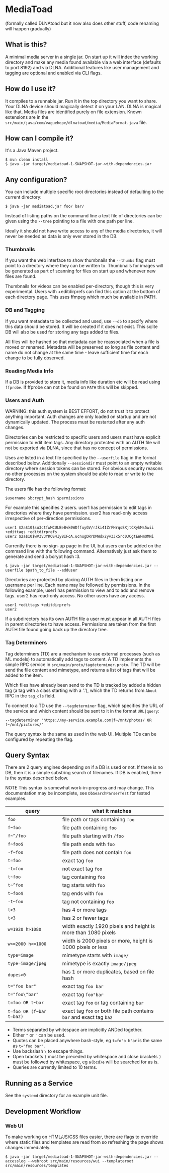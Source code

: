 MediaToad
=========

(formally called DLNAtoad but it now also does other stuff, code renaming will
happen gradually)

What is this?
-------------

A minimal media server in a single jar. On start up it will index the working
directory and make any media found available via a web interface (defaults to
port 8192) and via DLNA.  Additional features like user management and tagging
are optional and enabled via CLI flags.

How do I use it?
----------------

It compiles to a runnable jar. Run it in the top directory you want to share.
Your DLNA device should magically detect it on your LAN. DLNA is magical like
that. Media files are identified purely on file extension. Known extensions are
in the `src/main/java/com/vaguehope/dlnatoad/media/MediaFormat.java` file.

How can I compile it?
---------------------

It's a Java Maven project.

```shell
$ mvn clean install
$ java -jar target/mediatoad-1-SNAPSHOT-jar-with-dependencies.jar
```

Any configuration?
------------------

You can include multiple specific root directories instead of defaulting to the
current directory:

```shell
$ java -jar mediatoad.jar foo/ bar/
```

Instead of listing paths on the command line a text file of directories can be
given using the `--tree` pointing to a file with one path per line.

Ideally it should not have write access to any of the media directories, it will
never be needed as data is only ever stored in the DB.

### Thumbnails

If you want the web interface to show thumbnails the `--thumbs` flag must point
to a directory where they can be written to.  Thumbnails for images will be
generated as part of scanning for files on start up and whenever new files are
found.

Thumbnails for videos can be enabled per-directory, though this is very
experimental.  Users with +editdirprefs can find this option at the bottom of
each directory page.  This uses ffmpeg which much be available in PATH.

### DB and Tagging

If you want metadata to be collected and used, use `--db` to specify where this
data should be stored.  It will be created if it does not exist.  This sqlite DB
will also be used for storing any tags added to files.

All files will be hashed so that metadata can be reassociated when a file is
moved or renamed.  Metadata will be preserved so long as file content and name
do not change at the same time - leave sufficient time for each change to be
fully observed.

### Reading Media Info

If a DB is provided to store it, media info like duration etc will be read using
`ffprobe`.  If ffprobe can not be found on `PATH` this will be skipped.

### Users and Auth

WARNING: this auth system is BEST EFFORT, do not trust it to protect anything
important.  Auth changes are only loaded on startup and are not dynamically
updated.  The process must be restarted after any auth changes.

Directories can be restricted to specific users and users must have explicit
permission to edit item tags.  Any directory protected with an AUTH file will
not be exported via DLNA, since that has no concept of permissions.

Uses are listed in a text file specified by the `--userfile` flag in the format
described below.  Additionally `--sessiondir` must point to an empty writable
directory where session tokens can be stored.  For obvious security reasons no
other processes on the system should be able to read or write to the directory.

The users file has the following format:

```
$username $bcrypt_hash $permissions
```

For example this specifies 2 users.  user1 has permission to edit tags in
directories where they have permission.  user2 has read-only access irrespective
of per-direction permissions.

```
user1 $2a$10$su3ctfwMCULBeBvk0WDffuyGV/rJki4IZrFHrqs8XjtCXykMs5wii +edittags +editdirprefs
user2 $2a$10$wV3v3YKOS4Iy8IFoA.ucnugDRrDMWdx2yv3Jx5rc0JCgtEWHmQMNi
```

Currently there is no sign-up page in the UI, but users can be added on the
command line with the following command.  Alternatively just ask them to
generate and send a bcrypt hash :3.

```
$ java -jar target/mediatoad-1-SNAPSHOT-jar-with-dependencies.jar --userfile $path_to_file --adduser
```

Directories are protected by placing AUTH files in them listing one username per
line.  Each name may be followed by permissions.  In the following example,
user1 has permission to view and to add and remove tags.  user2 has read-only
access.  No other users have any access.

```
user1 +edittags +editdirprefs
user2
```

If a subdirectory has its own AUTH file a user must appear in all AUTH files in
parent directories to have access.  Permissions are taken from the first AUTH
file found going back up the directory tree.

### Tag Determiners

Tag determiners (TD) are a mechanism to use external processes (such as ML
models) to automatically add tags to content.  A TD implements the simple RPC
service in `src/main/proto/tagdeterminer.proto`.  The TD will be send the file
content and mimetype, and returns a list of tags that will be added to the item.

Which files have already been send to the TD is tracked by added a hidden tag (a
tag with a class starting with a '.'), which the TD returns from `About` RPC in
the `tag_cls` field.

To connect to a TD use the `--tagdeterminer` flag, which specifies the URL of
the service and which content should be sent to it in the format `URL|query`:

```
--tagdeterminer 'https://my-service.example.com|f~/mnt/photos/ OR f~/mnt/pictures/'
```

The query syntax is the same as used in the web UI.  Multiple TDs can be
configured by repeating the flag.

Query Syntax
------------

There are 2 query engines depending on if a DB is used or not.  If there is no
DB, then it is a simple substring search of filenames.  If DB is enabled, there
is the syntax described below.

NOTE This syntax is somewhat work-in-progress and may change.  This
documentation may be incomplete, see `DbSearchParserTest` for tested examples.

| query                    | what it matches |
| ---                      | --- |
| `foo`                    | file path or tags containing `foo` |
| `f~foo`                  | file path containing `foo`|
| `f~^/foo`                | file path starting with `/foo`|
| `f~foo$`                 | file path ends with `foo`|
| `-f~foo`                 | file path does not contain `foo` |
| `t=foo`                  | exact tag `foo` |
| `-t=foo`                 | not exact tag `foo` |
| `t~foo`                  | tag containing `foo` |
| `t~^foo`                 | tag starts with `foo` |
| `t~foo$`                 | tag ends with `foo` |
| `-t~foo`                 | tag not containing `foo` |
| `t>3`                    | has 4 or more tags |
| `t<3`                    | has 2 or fewer tags |
| `w=1920 h>1080`          | width exactly 1920 pixels and height is more than 1080 pixels |
| `w>=2000 h<=1000`        | width is 2000 pixels or more, height is 1000 pixels or less |
| `type=image`             | mimetype starts with `image/` |
| `type=image/jpeg`        | mimetype is exactly `image/jpeg` |
| `dupes>0`                | has 1 or more duplicates, based on file hash |
| `t="foo bar"`            | exact tag `foo bar` |
| `t="foo\"bar"`           | exact tag `foo"bar` |
| `t=foo OR t~bar`         | exact tag `foo` or tag containing `bar` |
| `t=foo OR (f~bar t=baz)` | exact tag `foo` or both file path contains `bar` and exact tag `baz` |

* Terms separated by whitespace are implicitly ANDed together.
* Either `"` or `'` can be used.
* Quotes can be placed anywhere bash-style, eg `t=fo"o b"ar` is the same as
  `t="foo bar"`.
* Use backslash `\` to escape things.
* Open brackets `(` must be preceded by whitespace and close brackets `)` must
  be followed by whitespace,  eg `a(bcd)e` will be searched for as is.
* Queries are currently limited to 10 terms.


Running as a Service
--------------------

See the `systemd` directory for an example unit file.

Development Workflow
--------------------

### Web UI

To make working on HTML/JS/CSS files easier, there are flags to override where
static files and templates are read from so refreshing the page shows changes
immediately.

```
$ java -jar target/mediatoad-1-SNAPSHOT-jar-with-dependencies.jar --accesslog --webroot src/main/resources/wui --templateroot src/main/resources/templates
```

<!-- vim: textwidth=80 noautoindent nocindent
-->
